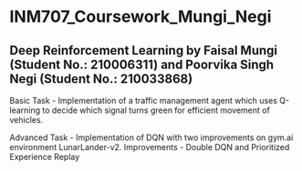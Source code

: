 # INM707_Coursework_Mungi_Negi
 
## Deep Reinforcement Learning by Faisal Mungi (Student No.: 210006311) and Poorvika Singh Negi (Student No.: 210033868) 

Basic Task - 
Implementation of a traffic management agent which uses Q-learning to decide which signal turns green for efficient movement of vehicles.

Advanced Task -
Implementation of DQN with two improvements on gym.ai environment LunarLander-v2. Improvements - Double DQN and Prioritized Experience Replay
